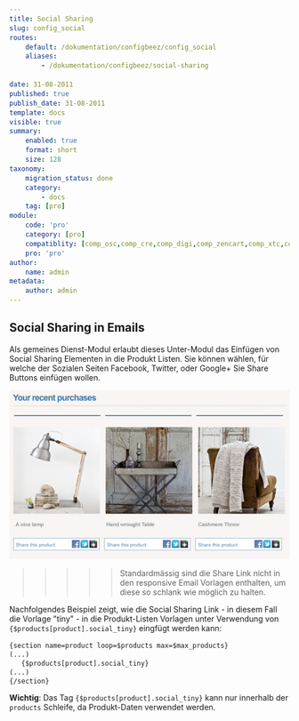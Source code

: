 ```yaml
---
title: Social Sharing
slug: config_social
routes:
    default: /dokumentation/configbeez/config_social
    aliases:
        - /dokumentation/configbeez/social-sharing

date: 31-08-2011
published: true
publish_date: 31-08-2011
template: docs
visible: true
summary:
    enabled: true
    format: short
    size: 128
taxonomy:
    migration_status: done
    category:
        - docs
    tag: [pro]
module:
    code: 'pro'
    category: [pro]
    compatiblity: [comp_osc,comp_cre,comp_digi,comp_zencart,comp_xtc,comp_xtcm2,comp_gambio]   
    pro: 'pro'          
author:
    name: admin
metadata:
    author: admin
---
```


## Social Sharing in Emails


Als gemeines Dienst-Modul erlaubt dieses Unter-Modul das Einfügen von Social Sharing Elementen in die Produkt Listen. Sie können wählen, für welche der Sozialen Seiten Facebook, Twitter, oder Google+ Sie Share Buttons einfügen wollen.

![](Screen_social_email.de.jpg?resize=582)

>>>>> Standardmässig sind die Share Link nicht in den responsive Email Vorlagen enthalten, um diese so schlank wie möglich zu halten.


Nachfolgendes Beispiel zeigt, wie die Social Sharing Link - in diesem Fall die Vorlage "tiny" - in die Produkt-Listen Vorlagen unter Verwendung von `{$products[product].social_tiny}` eingfügt werden kann: 

```text
{section name=product loop=$products max=$max_products}
(...)
   {$products[product].social_tiny}
(...)
{/section}
```

**Wichtig**: Das Tag `{$products[product].social_tiny}` kann nur innerhalb der `products` Schleife, da Produkt-Daten verwendet werden. 
